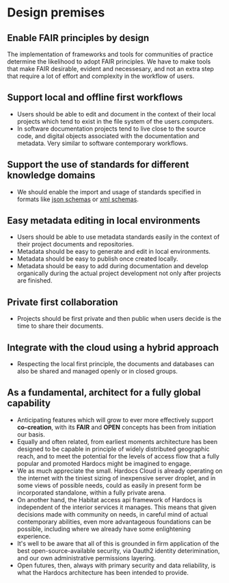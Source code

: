 # Design premises
## Enable FAIR principles by design
The implementation of frameworks and tools for communities of practice determine the likelihood to adopt FAIR principles. We have to make tools that make FAIR desirable, evident and necessesary, and not an extra step that require a lot of effort and complexity in the workflow of users.

## Support local and offline first workflows
- Users should be able to edit and document in the context of their local projects which tend to exist in the file system of the users.computers.
- In software documentation projects tend to live close to the source code, and digital objects associated with the documentation and metadata. Very similar to software contemporary workflows.

## Support the use of standards for different knowledge domains
- We should enable the import and usage of standards specified in formats like [json schemas](https://json-schema.org/) or [xml schemas](https://www.w3.org/standards/xml/schema).

## Easy metadata editing in local environments
- Users should be able to use metadata standards easily in the context of their project documents and repositories.
- Metadata should be easy to generate and edit in local environments.
- Metadata should be easy to publish once created locally.
- Metadata should be easy to add during documentation and develop organically during the actual project development not only after projects are finished.

## Private first collaboration
- Projects should be first private and then public when users decide is the time to share their documents.

## Integrate with the cloud using a hybrid approach
- Respecting the local first principle, the documents and databases can also be shared and managed openly or in closed groups.

## As a fundamental, architect for a fully global capability
- Anticipating features which will grow to ever more effectively support **co-creation**, with its **FAIR** and **OPEN** concepts has been from initiation our basis.
- Equally and often related, from earliest moments architecture has been designed to be capable in principle of widely distributed geographic reach, and to meet the potential for the levels of access flow that a fully popular and promoted Hardocs might be imagined to engage.
- We as much appreciate the small. Hardocs Cloud is already operating on the internet with the tiniest sizing of inexpensive server droplet, and in some views of possible needs, could as easily in present form be incorporated standalone, within a fully private arena.
- On another hand, the Habitat access api framework of Hardocs is independent of the interior services it manages. This means that given decisions made with community on needs, in careful mind of actual contemporary abilities, even more advantageous foundations can be possible, including where we already have some enlightening experience.
- It's well to be aware that all of this is grounded in firm application of the best open-source-available security, via Oauth2 identity deterimination, and our own administrative permissions layering.
- Open futures, then, always with primary security and data reliability, is what the Hardocs architecture has been intended to provide.
